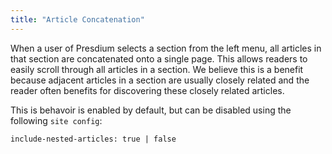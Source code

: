 ```yaml
---
title: "Article Concatenation"
---
```


When a user of Presdium selects a section from the left menu, all articles in that section are concatenated onto a single page. This allows readers to easily scroll through all articles in a section. We believe this is a benefit because adjacent articles in a section are usually closely related and the reader often benefits for discovering these closely related articles.  

This is behavoir is enabled by default, but can be disabled using the following `site config`:

```
include-nested-articles: true | false
```